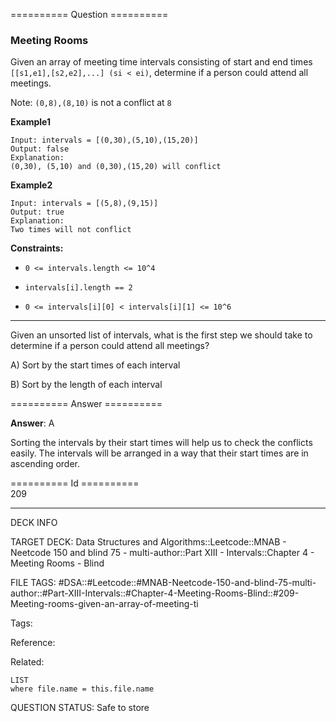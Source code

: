 ========== Question ==========  

### Meeting Rooms

Given an array of meeting time intervals consisting of start and end times `[[s1,e1],[s2,e2],...] (si < ei)`, determine if a person could attend all meetings.

Note: `(0,8),(8,10)` is not a conflict at `8`

**Example1**

```
Input: intervals = [(0,30),(5,10),(15,20)]
Output: false
Explanation:
(0,30), (5,10) and (0,30),(15,20) will conflict
```

**Example2**

```
Input: intervals = [(5,8),(9,15)]
Output: true
Explanation:
Two times will not conflict
```

**Constraints:**

-   `0 <= intervals.length <= 10^4`

-   `intervals[i].length == 2`

-   `0 <= intervals[i][0] < intervals[i][1] <= 10^6`

---

Given an unsorted list of intervals, what is the first step we should take to determine if a person could attend all meetings?

A) Sort by the start times of each interval

B) Sort by the length of each interval  

========== Answer ==========  

**Answer**: A

Sorting the intervals by their start times will help us to check the conflicts easily. The intervals will be arranged in a way that their start times are in ascending order.

========== Id ==========  
209

---

DECK INFO

TARGET DECK: Data Structures and Algorithms::Leetcode::MNAB - Neetcode 150 and blind 75 - multi-author::Part XIII - Intervals::Chapter 4 - Meeting Rooms - Blind

FILE TAGS: #DSA::#Leetcode::#MNAB-Neetcode-150-and-blind-75-multi-author::#Part-XIII-Intervals::#Chapter-4-Meeting-Rooms-Blind::#209-Meeting-rooms-given-an-array-of-meeting-ti

Tags:

Reference:

Related:

```dataview
LIST
where file.name = this.file.name
```

QUESTION STATUS: Safe to store
